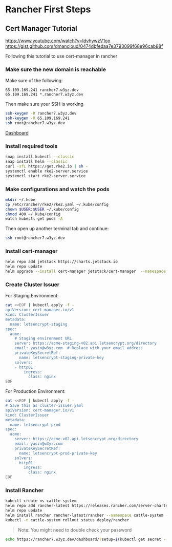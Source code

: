 # Rancher First Steps

## Cert Manager Tutorial

https://www.youtube.com/watch?v=IdvhywzV1oo
https://gist.github.com/dmancloud/0474dbfedaa7e3793099f68e96cab88f

Following this tutorial to use cert-manager in rancher

### Make sure the new domain is reachable

Make sure of the following:

```
65.109.169.241 rancher7.w3yz.dev
65.109.169.241 *.rancher7.w3yz.dev
```

Then make sure your SSH is working

```bash
ssh-keygen -R rancher7.w3yz.dev
ssh-keygen -R 65.109.169.241
ssh root@rancher7.w3yz.dev
```

[Dashboard](https://dash.rancher7.w3yz.dev)

### Install required tools

```bash
snap install kubectl --classic
snap install helm --classic
curl -sfL https://get.rke2.io | sh -
systemctl enable rke2-server.service
systemctl start rke2-server.service
```

### Make configurations and watch the pods

```bash
mkdir ~/.kube
cp /etc/rancher/rke2/rke2.yaml ~/.kube/config
chown $USER:$USER ~/.kube/config
chmod 400 ~/.kube/config
watch kubectl get pods -A
```

Then open up another terminal tab and continue:

```bash
ssh root@rancher7.w3yz.dev
```

### Install cert-manager

```bash
helm repo add jetstack https://charts.jetstack.io
helm repo update
helm upgrade --install cert-manager jetstack/cert-manager  --namespace cert-manager --create-namespace --set installCRDs=true
```

### Create Cluster Issuer

For Staging Environment:

```bash
cat <<EOF | kubectl apply -f -
apiVersion: cert-manager.io/v1
kind: ClusterIssuer
metadata:
  name: letsencrypt-staging
spec:
  acme:
    # Staging environment URL
    server: https://acme-staging-v02.api.letsencrypt.org/directory
    email: yasin@w3yz.com  # Replace with your email address
    privateKeySecretRef:
      name: letsencrypt-staging-private-key
    solvers:
    - http01:
        ingress:
          class: nginx
EOF
```

For Production Environment:

```bash
cat <<EOF | kubectl apply -f -
# Save this as cluster-issuer.yaml
apiVersion: cert-manager.io/v1
kind: ClusterIssuer
metadata:
  name: letsencrypt-prod
spec:
  acme:
    server: https://acme-v02.api.letsencrypt.org/directory
    email: yasin@w3yz.com
    privateKeySecretRef:
      name: letsencrypt-prod-private-key
    solvers:
    - http01:
        ingress:
          class: nginx
EOF
```

### Install Rancher

```bash
kubectl create ns cattle-system
helm repo add rancher-latest https://releases.rancher.com/server-charts/latest
helm repo update
helm install rancher rancher-latest/rancher --namespace cattle-system --set hostname=rancher7.w3yz.dev --set bootstrapPassword=i-am-very-much-secure --set ingress.tls.source=letsEncrypt --set letsEncrypt.email=yasin@w3yz.com --set letsEncrypt.ingress.class=nginx
kubectl -n cattle-system rollout status deploy/rancher
```

> Note: You might need to double check your password

```bash
echo https://rancher7.w3yz.dev/dashboard/?setup=$(kubectl get secret --namespace cattle-system bootstrap-secret -o go-template='{{.data.bootstrapPassword|base64decode}}')
```
